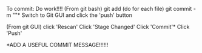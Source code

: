 To commit:
Do work!!!!
(From git bash)
git add <FILE TO ADD> (do for each file)
git commit -m "<commit message>"*
Switch to Git GUI and click the 'push' button

(From git GUI)
click 'Rescan'
Click 'Stage Changed'
Click 'Commit'*
Click 'Push'

*ADD A USEFUL COMMIT MESSAGE!!!!!!